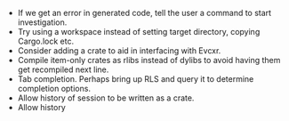 * If we get an error in generated code, tell the user a command to start
  investigation.
* Try using a workspace instead of setting target directory, copying Cargo.lock
  etc.
* Consider adding a crate to aid in interfacing with Evcxr.
* Compile item-only crates as rlibs instead of dylibs to avoid having them get
  recompiled next line.
* Tab completion. Perhaps bring up RLS and query it to determine completion options.
* Allow history of session to be written as a crate.
* Allow history